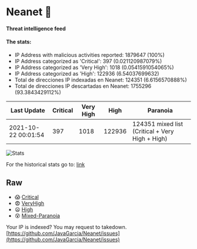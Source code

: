 # Neanet :hocho:
#### Threat intelligence feed
#### The stats:

- IP Address with malicious activities reported: 1879647 (100%)
- IP Address categorized as 'Critical':  397 (0.021120987079%)
- IP Address categorized as 'Very High':  1018 (0.0541591054065%)
- IP Address categorized as 'High':  122936 (6.54037699632)
- Total de direcciones IP indexadas en Neanet:  124351 (6.6156570888%)
- Total de direcciones IP descartadas en Neanet:  1755296 (93.3843429112%)

| Last Update | Critical | Very High | High | Paranoia |
| --- | --- | --- | --- | --- |
| 2021-10-22 00:01:54 | 397 | 1018 | 122936 | 124351 mixed list (Critical + Very High + High)|

![Stats](https://docs.google.com/spreadsheets/d/e/2PACX-1vSnaNMIXVabIpDJjufMlzH7poXnshF3mgd8Is1g9ytUEzVsP5my4Trn8f-xkoLLQ38xpL3HtmUexLo6/pubchart?oid=501124687&format=image)

For the historical stats go to: [link](/stats.csv)
## Raw
- :scream: [Critical](https://raw.githubusercontent.com/JavaGarcia/Neanet/master/blacklists/neanet_critical.txt)
- :fearful: [VeryHigh](https://raw.githubusercontent.com/JavaGarcia/Neanet/master/blacklists/neanet_veryHigh.txtt)
- :frowning: [High](https://raw.githubusercontent.com/JavaGarcia/Neanet/master/blacklists/neanet_high.txt)
- :dizzy_face: [Mixed-Paranoia](https://raw.githubusercontent.com/JavaGarcia/Neanet/master/blacklists/neanet_all.txt)


Your IP is indexed? You may request to takedown. [https://github.com/JavaGarcia/Neanet/issues](https://github.com/JavaGarcia/Neanet/issues)
































































































































































































































































































































































































































































































































































































































































































































































































































































































































































































































































































































































































































































































































































































































































































































































































































































































































































































































































































































































































































































































































































































































































































































































































































































































































































































































































































































































































































































































































































































































































































































































































































































































































































































































































































































































































































































































































































































































































































































































































































































































































































































































































































































































































































































































































































































































































































































































































































































































































































































































































































































































































































































































































































































































































































































































































































































































































































































































































































































































































































































































































































































































































































































































































































































































































































































































































































































































































































































































































































































































































































































































































































































































































































































































































































































































































































































































































































































































































































































































































































































































































































































































































































































































































































































































































































































































































































































































































































































































































































































































































































































































































































































































































































































































































































































































































































































































































































































